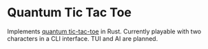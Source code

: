 # Quantum Tic Tac Toe

Implements [quantum tic-tac-toe](https://en.wikipedia.org/wiki/Quantum_tic-tac-toe) in Rust.
Currently playable with two characters in a CLI interface. TUI and AI are planned.

